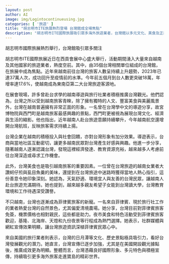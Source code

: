 ```yaml
---
layout: post
author: AI
image: img/Logintocontinueusing.jpg
categories: [ '旅遊' ]
title: "胡志明市ITE旅展熱烈登場 台灣館成全場焦點"
description: "胡志明市ITE國際旅展吸引眾多海外旅遊業者，台灣館以多元文化、美食及正面形象成為亮點。不僅越南旅客人數創新高，台企深耕當地、在越南及菲律賓等市場都受歡迎，旅展現場交流熱絡，持續推升台灣觀光熱度。"
---
```

胡志明市國際旅展熱烈舉行，台灣館吸引眾多關注

胡志明市ITE國際旅展近日在西貢會展中心盛大舉行，活動期間湧入大量來自越南及其他國家的旅遊業者，熱度空前。其中，由35個台灣相關單位組成的台灣館，在旅展中成為焦點。近年來越南前往台灣的旅客人數呈持續上升趨勢，2023年已達37萬人次，成功回升至疫情前的水準。今年前五個月到台人數更突破18萬，年增率達17.6%，使越南成為東南亞第二大台灣旅遊客源地。

在展會現場，許多曾赴台求學的越南導遊與旅行社業者積極推廣台灣觀光。他們認為，台灣之所以受到越南旅客青睞，除了擁有獨特的人文、豐富美食與美麗風景外，台灣在越南普遍擁有非常正面的形象。一名曾在台灣學中文的導遊分享，故宮博物院與西門町是越南旅客最感興趣的景點，西門町更被視為展現台灣文化、經濟與生活的縮影。他也指出，近年越南人赴台旅遊意願持續攀升，今年越南航空還增開台灣航班，反映旅客需求持續上揚。

台灣企業在越南的積極投入與社會回饋，亦對台灣形象有加分效果。導遊表示，台商與當地社區互動密切，讓更多越南民眾對台灣產生好感與興趣。他進一步分享，隨著越南人逐漸認識台灣，發現這裡經濟發達、教育資源充裕，越來越多人考慮前往台灣深造或尋求工作機會。

此外，台灣美食也是吸引越南旅客的重要因素。一位曾在台灣旅遊的越南女業者大讚蚵仔煎與虱目魚羹的美味，還提到在台灣旅途中迷路時獲得當地人熱心指引，這份善意令她印象深刻。她認為，天氣舒適、環境宜人與友善的台灣民眾，讓越南人赴台旅遊充滿期待。她也提到，越來越多親友希望子女能到台灣讀大學，台灣教育環境和工作待遇深受讚譽。

不只越南，台灣也逐漸成為菲律賓旅客的新寵。一名來自菲律賓、現於旅行社工作的業者熱愛台灣的自然景色，尤其偏愛清境農場。她分享，台灣目前對菲律賓旅客免簽，機票價格也相對親民，這些都是助力。夜市美食和特色活動受到菲律賓旅客歡迎，基隆、北海岸、天燈和九份夜景等行程成為熱門選擇。她表示，社群媒體與網紅宣傳效果明顯，讓台灣旅遊資訊深植菲律賓民眾心中。

來自美國的旅行業者則表示，台灣的日月潭等文化、歷史景點極具吸引力，看好台灣發展觀光的潛力。她直言，台灣宣傳已逐步加強，尤其是在美國開設觀光據點後，推廣成效更為明顯。整體而言，台灣憑藉良好國際形象、多元特色與積極宣傳，持續吸引更多海外旅客走進寶島的精彩世界。